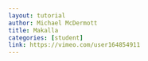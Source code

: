 ```yaml
---
layout: tutorial
author: Michael McDermott
title: Makalla
categories: [student]
link: https://vimeo.com/user164854911
---
```

